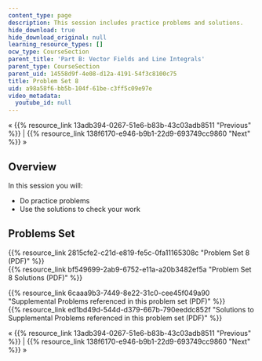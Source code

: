 ```yaml
---
content_type: page
description: This session includes practice problems and solutions.
hide_download: true
hide_download_original: null
learning_resource_types: []
ocw_type: CourseSection
parent_title: 'Part B: Vector Fields and Line Integrals'
parent_type: CourseSection
parent_uid: 14558d9f-4e08-d12a-4191-54f3c8100c75
title: Problem Set 8
uid: a98a58f6-bb5b-104f-61be-c3ff5c09e97e
video_metadata:
  youtube_id: null
---
```


« {{% resource_link 13adb394-0267-51e6-b83b-43c03adb8511 "Previous" %}} | {{% resource_link 138f6170-e946-b9b1-22d9-693749cc9860 "Next" %}} »

Overview
--------

In this session you will:

*   Do practice problems
*   Use the solutions to check your work

Problems Set
------------

{{% resource_link 2815cfe2-c21d-e819-fe5c-0fa11165308c "Problem Set 8 (PDF)" %}}  
{{% resource_link bf549699-2ab9-6752-e11a-a20b3482ef5a "Problem Set 8 Solutions (PDF)" %}}

{{% resource_link 6caaa9b3-7449-8e22-31c0-cee45f049a90 "Supplemental Problems referenced in this problem set (PDF)" %}}  
{{% resource_link ed1bd49d-544d-d379-667b-790eeddc852f "Solutions to Supplemental Problems referenced in this problem set (PDF)" %}}

« {{% resource_link 13adb394-0267-51e6-b83b-43c03adb8511 "Previous" %}} | {{% resource_link 138f6170-e946-b9b1-22d9-693749cc9860 "Next" %}} »